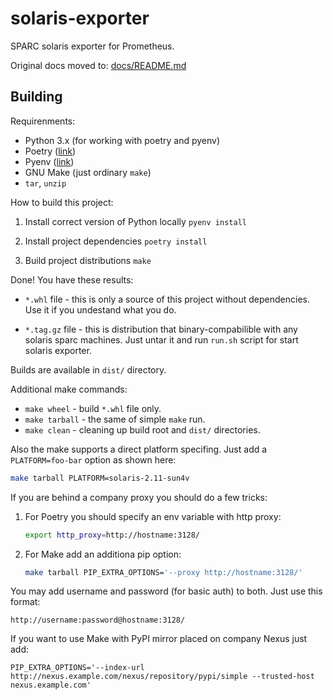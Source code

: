 solaris-exporter
==================

SPARC solaris exporter for Prometheus. 

Original docs moved to: [docs/README.md](docs/README.md)

Building
---------

Requirenments:

- Python 3.x (for working with poetry and pyenv)
- Poetry ([link](https://github.com/python-poetry/poetry))
- Pyenv ([link](https://github.com/pyenv/pyenv))
- GNU Make (just ordinary `make`)
- `tar`, `unzip`

How to build this project:

1. Install correct version of Python locally
    `pyenv install`

1. Install project dependencies
    `poetry install`

1. Build project distributions
    `make`

Done! You have these results:

- `*.whl` file - this is only a source of this project without dependencies. Use it if you undestand what you do.

- `*.tag.gz` file - this is distribution that binary-compabilible with any solaris sparc machines. Just untar it and run `run.sh` script for start solaris exporter.

Builds are available in `dist/` directory.

Additional make commands:

- `make wheel` - build `*.whl` file only.
- `make tarball` - the same of simple `make` run.
- `make clean` - cleaning up build root and `dist/` directories.

Also the make supports a direct platform specifing. Just add a `PLATFORM=foo-bar` option as shown here:

```bash
make tarball PLATFORM=solaris-2.11-sun4v
```

If you are behind a company proxy you should do a few tricks:

1. For Poetry you should specify an env variable with http proxy:

    ```bash
    export http_proxy=http://hostname:3128/
    ```

1. For Make add an additiona pip option:

    ```bash
    make tarball PIP_EXTRA_OPTIONS='--proxy http://hostname:3128/'
    ```

You may add username and password (for basic auth) to both. Just use this format:

`http://username:password@hostname:3128/`

If you want to use Make with PyPI mirror placed on company Nexus just add:

`PIP_EXTRA_OPTIONS='--index-url http://nexus.example.com/nexus/repository/pypi/simple --trusted-host nexus.example.com'`
